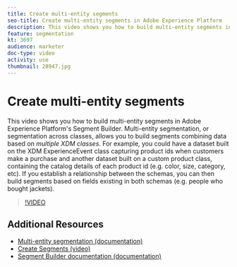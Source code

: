 ```yaml
---
title: Create multi-entity segments
seo-title: Create multi-entity segments in Adobe Experience Platform
description: This video shows you how to build multi-entity segments in Adobe Experience Platform's Segment Builder.  Multi-entity segmentation, or segmentation across classes, allows you to build segments combining data based on *multiple XDM classes*.
feature: segmentation
kt: 3697
audience: marketer
doc-type: video
activity: use
thumbnail: 28947.jpg
---
```


# Create multi-entity segments

This video shows you how to build multi-entity segments in Adobe Experience Platform's Segment Builder.  Multi-entity segmentation, or segmentation across classes, allows you to build segments combining data based on *multiple XDM classes*. For example, you could have a dataset built on the XDM ExperienceEvent class capturing product ids when customers make a purchase and another dataset built on a custom product class, containing the catalog details of each product id (e.g. color, size, category, etc). If you establish a relationship between the schemas, you can then build segments based on fields existing in both schemas (e.g. people who bought jackets).

<!--Segment context (segment payload) allows you to provide key contextual details, such as a visitor's abandoned cart contents, in your segment definition so you can send personalized messages.--> 

>[!VIDEO](https://video.tv.adobe.com/v/28947?quality=12&learn=on)

## Additional Resources

* [Multi-entity segmentation (documentation)](https://experienceleague.adobe.com/docs/experience-platform/segmentation/multi-entity-segmentation.html)
* [Create Segments (video)](create-segments.md)
* [Segment Builder documentation (documentation)](https://experienceleague.adobe.com/docs/experience-platform/segmentation/ui/segment-builder.html)
